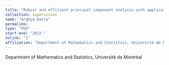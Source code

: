 ```yaml
---
title: "Robust and efficient principal component analysis with applications in actuarial science"
collection: supervision
name: "Arghya Datta"
permalink: 
type: "PhD"
start-end: "2022-"
nolink: "1"
affiliation: "Department of Mathematics and Statistics, Université de Montréal"
---
```


Department of Mathematics and Statistics, Université de Montréal
